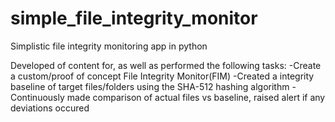 # simple_file_integrity_monitor
Simplistic file integrity monitoring app in python

Developed of content for, as well as performed the following tasks:
  -Create a custom/proof of concept File Integrity Monitor(FIM)
    -Created a integrity baseline of target files/folders using the SHA-512 hashing algorithm
    -Continuously made comparison of actual files vs baseline, raised alert if any deviations occured 
